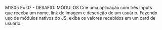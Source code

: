 M1S05 Ex 07 - DESAFIO: MÓDULOS
Crie uma aplicação com três inputs que receba um nome, link de imagem e descrição de um usuário.
Fazendo uso de módulos nativos do JS, exiba os valores recebidos em um card de usuário.